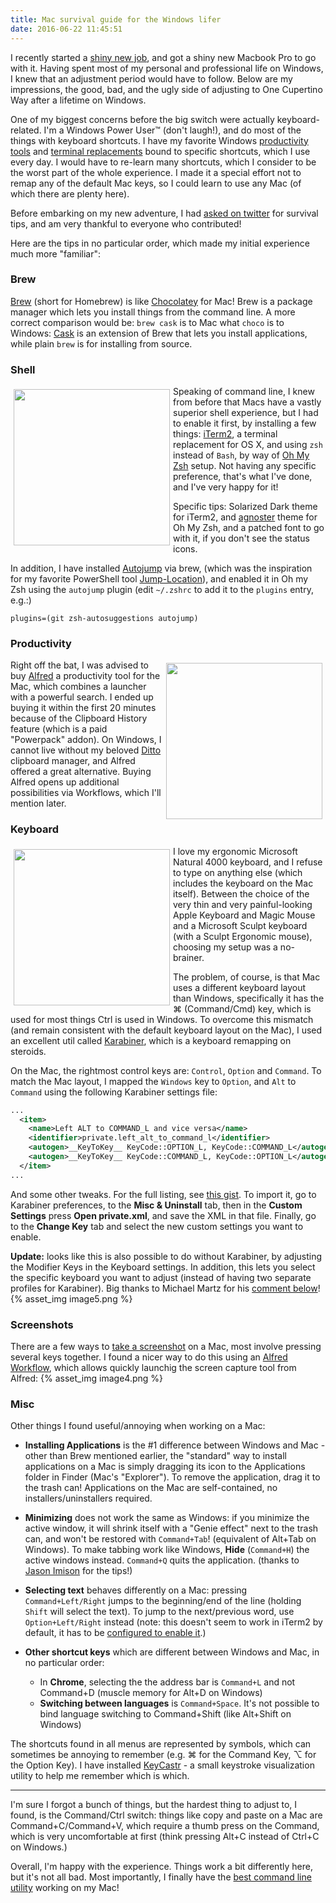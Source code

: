 ```yaml
---
title: Mac survival guide for the Windows lifer
date: 2016-06-22 11:45:51
---
```

I recently started a [shiny new job](http://wix.engineering/), and got a shiny new Macbook Pro to go with it. Having spent most of my personal and professional life on Windows, I knew that an adjustment period would have to follow. Below are my impressions, the good, bad, and the ugly side of adjusting to One Cupertino Way after a lifetime on Windows.
<!-- more -->

One of my biggest concerns before the big switch were actually keyboard-related. I'm a Windows Power User&trade; (don't laugh!), and do most of the things with keyboard shortcuts. I have my favorite Windows [productivity tools](/2014/10/my-top-3-favorite-windows-productivity-tools/) and [terminal replacements](https://conemu.github.io/) bound to specific shortcuts, which I use every day. I would have to re-learn many shortcuts, which I consider to be the worst part of the whole experience. I made it a special effort not to remap any of the default Mac keys, so I could learn to use any Mac (of which there are plenty here).

Before embarking on my new adventure, I had [asked on twitter](https://twitter.com/hmemcpy/status/739831978359463937) for survival tips, and am very thankful to everyone who contributed!

Here are the tips in no particular order, which made my initial experience much more "familiar":

### Brew

[Brew](http://brew.sh/) (short for Homebrew) is like [Chocolatey](https://chocolatey.org/) for Mac! Brew is a package manager which lets you install things from the command line. A more correct comparison would be: `brew cask` is to Mac what `choco` is to Windows: [Cask](https://caskroom.github.io/) is an extension of Brew that lets you install applications, while plain `brew` is for installing from source.

### Shell

<img style="float: left; padding: 5px;" width="250" src="{% asset_path image1.png %}" />Speaking of command line, I knew from before that Macs have a vastly superior shell experience, but I had to enable it first, by installing a few things: [iTerm2](https://www.iterm2.com/), a terminal replacement for OS X, and using `zsh` instead of `Bash`, by way of [Oh My Zsh](https://github.com/robbyrussell/oh-my-zsh) setup. Not having any specific preference, that's what I've done, and I've very happy for it!

Specific tips: Solarized Dark theme for iTerm2, and [agnoster](https://gist.github.com/agnoster/3712874) theme for Oh My Zsh, and a patched font to go with it, if you don't see the status icons.

In addition, I have installed [Autojump](https://github.com/wting/autojump) via brew, (which was the inspiration for my favorite PowerShell tool [Jump-Location](https://github.com/tkellogg/Jump-Location)), and enabled it in Oh my Zsh using the `autojump` plugin (edit `~/.zshrc` to add it to the `plugins` entry, e.g.:)

    plugins=(git zsh-autosuggestions autojump)

### Productivity

<img style="float: right; padding: 5px;" width="250" src="{% asset_path image2.jpg %}" />Right off the bat, I was advised to buy [Alfred](https://www.alfredapp.com/) a productivity tool for the Mac, which combines a launcher with a powerful search. I ended up buying it within the first 20 minutes because of the Clipboard History feature (which is a paid "Powerpack" addon). On Windows, I cannot live without my beloved [Ditto](http://ditto-cp.sourceforge.net/) clipboard manager, and Alfred offered a great alternative. Buying Alfred opens up additional possibilities via Workflows, which I'll mention later. 

### Keyboard

<img style="float: left; padding: 5px;" width="250" src="{% asset_path image3.jpg %}" />I love my ergonomic Microsoft Natural 4000 keyboard, and I refuse to type on anything else (which includes the keyboard on the Mac itself). Between the choice of the very thin and very painful-looking Apple Keyboard and Magic Mouse and a Microsoft Sculpt keyboard (with a Sculpt Ergonomic mouse), choosing my setup was a no-brainer.

The problem, of course, is that Mac uses a different keyboard layout than Windows, specifically it has the &#x2318; (Command/Cmd) key, which is used for most things Ctrl is used in Windows. To overcome this mismatch (and remain consistent with the default keyboard layout on the Mac), I used an excellent util called [Karabiner](https://github.com/tekezo/Karabiner), which is a keyboard remapping on steroids.

On the Mac, the rightmost control keys are: `Control`, `Option` and `Command`. To match the Mac layout, I mapped the `Windows` key to `Option`, and `Alt` to `Command` using the following Karabiner settings file:

```xml
...
  <item>
    <name>Left ALT to COMMAND_L and vice versa</name>
    <identifier>private.left_alt_to_command_l</identifier>
    <autogen>__KeyToKey__ KeyCode::OPTION_L, KeyCode::COMMAND_L</autogen>
    <autogen>__KeyToKey__ KeyCode::COMMAND_L, KeyCode::OPTION_L</autogen>
  </item>
...
```

And some other tweaks. For the full listing, see [this gist](https://gist.github.com/hmemcpy/4e8e3eb73e3a5bf49939a457786f8a7e). To import it, go to Karabiner preferences, to the **Misc & Uninstall** tab, then in the **Custom Settings** press **Open private.xml**, and save the XML in that file. Finally, go to the **Change Key** tab and select the new custom settings you want to enable.

**Update:** looks like this is also possible to do without Karabiner, by adjusting the Modifier Keys in the Keyboard settings. In addition, this lets you select the specific keyboard you want to adjust (instead of having two separate profiles for Karabiner). Big thanks to Michael Martz for his [comment below](#comment-2744578673)!
{% asset_img image5.png %}

### Screenshots

There are a few ways to [take a screenshot](https://support.apple.com/en-us/HT201361) on a Mac, most involve pressing several keys together. I found a nicer way to do this using an [Alfred Workflow](http://www.alfredforum.com/topic/902-take-quick-screenshots-using-the-screencapture-workflow/), which allows quickly launchig the screen capture tool from Alfred:
{% asset_img image4.png %}

### Misc

Other things I found useful/annoying when working on a Mac:

 * **Installing Applications** is the #1 difference between Windows and Mac - other than Brew mentioned earlier, the "standard" way to install applications on a Mac is simply dragging its icon to the Applications folder in Finder (Mac's "Explorer"). To remove the application, drag it to the trash can! Applications on the Mac are self-contained, no installers/uninstallers required.

 * **Minimizing** does not work the same as Windows: if you minimize the active window, it will shrink itself with a "Genie effect" next to the trash can, and won't be restored with `Command+Tab`! (equivalent of Alt+Tab on Windows). To make tabbing work like Windows, **Hide** (`Command+H`) the active windows instead. `Command+Q` quits the application. (thanks to [Jason Imison](https://twitter.com/JasonImison/status/739835159659307010) for the tips!)

 * **Selecting text** behaves differently on a Mac: pressing `Command+Left/Right` jumps to the beginning/end of the line (holding `Shift` will select the text). To jump to the next/previous word, use `Option+Left/Right` instead (note: this doesn't seem to work in iTerm2 by default, it has to be [configured to enable it](https://coderwall.com/p/h6yfda/use-and-to-jump-forwards-backwards-words-in-iterm-2-on-os-x).)
 * **Other shortcut keys** which are different between Windows and Mac, in no particular order:
   * In **Chrome**, selecting the the address bar is `Command+L` and not Command+D (muscle memory for Alt+D on Windows)
   * **Switching between languages** is `Command+Space`. It's not possible to bind language switching to Command+Shift (like Alt+Shift on Windows)

  The shortcuts found in all menus are represented by symbols, which can sometimes be annoying to remember (e.g. &#x2318; for the Command Key, &#x2325; for the Option Key). I have installed [KeyCastr](https://github.com/keycastr/keycastr) - a small keystroke visualization utility to help me remember which is which.

<hr/>

I'm sure I forgot a bunch of things, but the hardest thing to adjust to, I found, is the Command/Ctrl switch: things like copy and paste on a Mac are Command+C/Command+V, which require a thumb press on the Command, which is very uncomfortable at first (think pressing Alt+C instead of Ctrl+C on Windows.)

Overall, I'm happy with the experience. Things work a bit differently here, but it's not all bad. Most importantly, I finally have the [best command line utility](https://github.com/nvbn/thefuck) working on my Mac!
